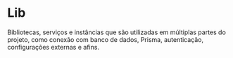# Lib

Bibliotecas, serviços e instâncias que são utilizadas em múltiplas partes do projeto, como conexão com banco de dados, Prisma, autenticação, configurações externas e afins.
